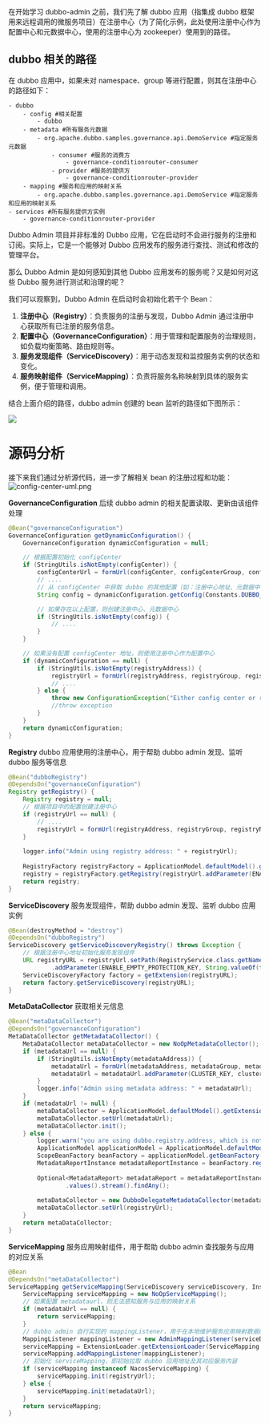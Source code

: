 在开始学习 dubbo-admin 之前，我们先了解 dubbo 应用（指集成 dubbo 框架用来远程调用的微服务项目）在注册中心（为了简化示例，此处使用注册中心作为配置中心和元数据中心，使用的注册中心为 zookeeper）使用到的路径。

## dubbo 相关的路径

在 dubbo 应用中，如果未对 namespace、group 等进行配置，则其在注册中心的路径如下：
```
- dubbo
	- config #相关配置
		- dubbo
	- metadata #所有服务元数据
		- org.apache.dubbo.samples.governance.api.DemoService #指定服务元数据
			- consumer #服务的消费方
				- governance-conditionrouter-consumer
			- provider #服务的提供方
				- governance-conditionrouter-provider
	- mapping #服务和应用的映射关系
		- org.apache.dubbo.samples.governance.api.DemoService #指定服务和应用的映射关系
- services #所有服务提供方实例
	- governance-conditionrouter-provider
```

Dubbo Admin 项目并非标准的 Dubbo 应用，它在启动时不会进行服务的注册和订阅。实际上，它是一个能够对 Dubbo 应用发布的服务进行查找、测试和修改的管理平台。

那么 Dubbo Admin 是如何感知到其他 Dubbo 应用发布的服务呢？又是如何对这些 Dubbo 服务进行测试和治理的呢？

我们可以观察到，Dubbo Admin 在启动时会初始化若干个 Bean：

1. **注册中心（Registry）**：负责服务的注册与发现，Dubbo Admin 通过注册中心获取所有已注册的服务信息。
2. **配置中心（GovernanceConfiguration）**：用于管理和配置服务的治理规则，如负载均衡策略、路由规则等。
3. **服务发现组件（ServiceDiscovery）**：用于动态发现和监控服务实例的状态和变化。
4. **服务映射组件（ServiceMapping）**：负责将服务名称映射到具体的服务实例，便于管理和调用。

结合上面介绍的路径，dubbo admin 创建的 bean 监听的路径如下图所示：

![](assets/dubbo-path.excalidraw.png)

# 源码分析

接下来我们通过分析源代码，进一步了解相关 bean 的注册过程和功能：
![config-center-uml.png](config-center-uml.png)

**GovernanceConfiguration**
后续 dubbo admin 的相关配置读取、更新由该组件处理
```java
@Bean("governanceConfiguration")  
GovernanceConfiguration getDynamicConfiguration() {  
    GovernanceConfiguration dynamicConfiguration = null;  

	// 根据配置初始化 configCenter
    if (StringUtils.isNotEmpty(configCenter)) {  
        configCenterUrl = formUrl(configCenter, configCenterGroup, configCenterGroupNameSpace, username, password);  
        // ....
        // 从 configCenter 中获取 dubbo 的其他配置（如：注册中心地址、元数据中心地址）
        String config = dynamicConfiguration.getConfig(Constants.DUBBO_PROPERTY);  

		// 如果存在以上配置，则创建注册中心、元数据中心
        if (StringUtils.isNotEmpty(config)) {  
            // ....
        }  
    }  

	// 如果没有配置 configCenter 地址，则使用注册中心作为配置中心
    if (dynamicConfiguration == null) {  
        if (StringUtils.isNotEmpty(registryAddress)) {  
            registryUrl = formUrl(registryAddress, registryGroup, registryNameSpace, username, password);  
            // ....
        } else {  
            throw new ConfigurationException("Either config center or registry address is needed, please refer to https://github.com/apache/dubbo-admin/wiki/Dubbo-Admin-configuration");  
            //throw exception  
        }  
    }  
    return dynamicConfiguration;  
}
```

**Registry**
dubbo 应用使用的注册中心，用于帮助 dubbo admin 发现、监听 dubbo 服务等信息
```java
@Bean("dubboRegistry")  
@DependsOn("governanceConfiguration")  
Registry getRegistry() {  
    Registry registry = null;  
    // 根据项目中的配置创建注册中心
    if (registryUrl == null) {  
        // ....
        registryUrl = formUrl(registryAddress, registryGroup, registryNameSpace, username, password);  
    }  
  
    logger.info("Admin using registry address: " + registryUrl);  
  
    RegistryFactory registryFactory = ApplicationModel.defaultModel().getExtensionLoader(RegistryFactory.class).getAdaptiveExtension();  
    registry = registryFactory.getRegistry(registryUrl.addParameter(ENABLE_EMPTY_PROTECTION_KEY, String.valueOf(false)));  
    return registry;  
}
```

**ServiceDiscovery**
服务发现组件，帮助 dubbo admin 发现、监听 dubbo 应用实例
```java
@Bean(destroyMethod = "destroy")  
@DependsOn("dubboRegistry")  
ServiceDiscovery getServiceDiscoveryRegistry() throws Exception {  
	// 根据注册中心地址初始化服务发现组件
    URL registryURL = registryUrl.setPath(RegistryService.class.getName())  
            .addParameter(ENABLE_EMPTY_PROTECTION_KEY, String.valueOf(false));  
    ServiceDiscoveryFactory factory = getExtension(registryURL);  
    return factory.getServiceDiscovery(registryURL);  
}
```

**MetaDataCollector**
获取相关元信息
```java
@Bean("metaDataCollector")  
@DependsOn("governanceConfiguration")  
MetaDataCollector getMetadataCollector() {  
    MetaDataCollector metaDataCollector = new NoOpMetadataCollector();  
    if (metadataUrl == null) {  
        if (StringUtils.isNotEmpty(metadataAddress)) {  
            metadataUrl = formUrl(metadataAddress, metadataGroup, metadataGroupNameSpace, username, password);  
            metadataUrl = metadataUrl.addParameter(CLUSTER_KEY, cluster);  
        }  
        logger.info("Admin using metadata address: " + metadataUrl);  
    }  
    if (metadataUrl != null) {  
        metaDataCollector = ApplicationModel.defaultModel().getExtensionLoader(MetaDataCollector.class).getExtension(metadataUrl.getProtocol());  
        metaDataCollector.setUrl(metadataUrl);  
        metaDataCollector.init();  
    } else {  
        logger.warn("you are using dubbo.registry.address, which is not recommend, please refer to: https://github.com/apache/dubbo-admin/wiki/Dubbo-Admin-configuration");  
        ApplicationModel applicationModel = ApplicationModel.defaultModel();  
        ScopeBeanFactory beanFactory = applicationModel.getBeanFactory();  
        MetadataReportInstance metadataReportInstance = beanFactory.registerBean(MetadataReportInstance.class);  
  
        Optional<MetadataReport> metadataReport = metadataReportInstance.getMetadataReports(true)  
                .values().stream().findAny();  
  
        metaDataCollector = new DubboDelegateMetadataCollector(metadataReport.get());  
        metaDataCollector.setUrl(registryUrl);  
    }  
    return metaDataCollector;  
}
```

**ServiceMapping**
服务应用映射组件，用于帮助 dubbo admin 查找服务与应用的对应关系
```java
@Bean  
@DependsOn("metaDataCollector")  
ServiceMapping getServiceMapping(ServiceDiscovery serviceDiscovery, InstanceRegistryCache instanceRegistryCache) {  
    ServiceMapping serviceMapping = new NoOpServiceMapping(); 
    // 如果配置 metadataurl，则无法感知服务与应用的映射关系 
    if (metadataUrl == null) {  
        return serviceMapping;  
    }  
    // dubbo admin 自行实现的 mappingListener，用于在本地维护服务应用映射数据的缓存
    MappingListener mappingListener = new AdminMappingListener(serviceDiscovery, instanceRegistryCache);  
    serviceMapping = ExtensionLoader.getExtensionLoader(ServiceMapping.class).getExtension(metadataUrl.getProtocol());  
    serviceMapping.addMappingListener(mappingListener);  
    // 初始化 serviceMapping，即初始拉取 dubbo 应用地址及其对应服务内容
    if (serviceMapping instanceof NacosServiceMapping) {  
        serviceMapping.init(registryUrl);  
    } else {  
        serviceMapping.init(metadataUrl);  
    }  
    return serviceMapping;  
}
```
